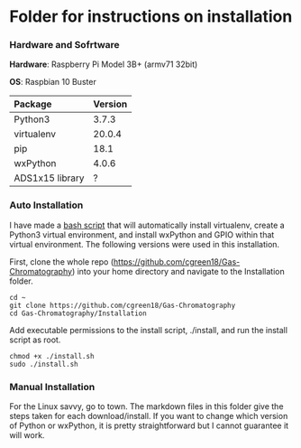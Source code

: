 # Folder for instructions on installation
### Hardware and Sofrtware
**Hardware**: Raspberry Pi Model 3B+ (armv71 32bit)

**OS**: Raspbian 10 Buster

|Package     | Version |
|:-----------|:--------|
| Python3 | 3.7.3 |
| virtualenv | 20.0.4 |
| pip | 18.1 |
| wxPython | 4.0.6 |
| ADS1x15 library | ? | 

### Auto Installation
I have made a [bash script](https://github.com/cgreen18/Gas-Chromatography/blob/master/Installation/install.sh) that will automatically install virtualenv, create a Python3 virtual environment, and install wxPython and GPIO within that virtual environment. The following versions were used in this installation.



First, clone the whole repo (https://github.com/cgreen18/Gas-Chromatography) into your home directory and navigate to the Installation folder.
```
cd ~
git clone https://github.com/cgreen18/Gas-Chromatography
cd Gas-Chromatography/Installation
```

Add executable permissions to the install script, ./install, and run the install script as root.
```
chmod +x ./install.sh
sudo ./install.sh
```

### Manual Installation
For the Linux savvy, go to town. The markdown files in this folder give the steps taken for each download/install. If you want to change which version of Python or wxPython, it is pretty straightforward but I cannot guarantee it will work.
